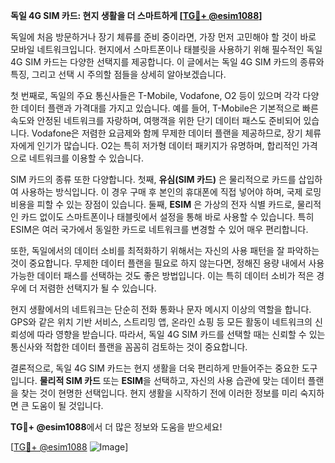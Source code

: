 **독일 4G SIM 카드: 현지 생활을 더 스마트하게 [[TG💪+ @esim1088](https://t.me/s/esim1088)]**

독일에 처음 방문하거나 장기 체류를 준비 중이라면, 가장 먼저 고민해야 할 것이 바로 모바일 네트워크입니다. 현지에서 스마트폰이나 태블릿을 사용하기 위해 필수적인 독일 4G SIM 카드는 다양한 선택지를 제공합니다. 이 글에서는 독일 4G SIM 카드의 종류와 특징, 그리고 선택 시 주의할 점들을 상세히 알아보겠습니다.

첫 번째로, 독일의 주요 통신사들은 T-Mobile, Vodafone, O2 등이 있으며 각각 다양한 데이터 플랜과 가격대를 가지고 있습니다. 예를 들어, T-Mobile은 기본적으로 빠른 속도와 안정된 네트워크를 자랑하며, 여행객을 위한 단기 데이터 패스도 준비되어 있습니다. Vodafone은 저렴한 요금제와 함께 무제한 데이터 플랜을 제공하므로, 장기 체류자에게 인기가 많습니다. O2는 특히 저가형 데이터 패키지가 유명하며, 합리적인 가격으로 네트워크를 이용할 수 있습니다.

SIM 카드의 종류 또한 다양합니다. 첫째, **유심(SIM 카드)** 은 물리적으로 카드를 삽입하여 사용하는 방식입니다. 이 경우 구매 후 본인의 휴대폰에 직접 넣어야 하며, 국제 로밍 비용을 피할 수 있는 장점이 있습니다. 둘째, **ESIM** 은 가상의 전자 식별 카드로, 물리적인 카드 없이도 스마트폰이나 태블릿에서 설정을 통해 바로 사용할 수 있습니다. 특히 ESIM은 여러 국가에서 동일한 카드로 네트워크를 변경할 수 있어 매우 편리합니다.

또한, 독일에서의 데이터 소비를 최적화하기 위해서는 자신의 사용 패턴을 잘 파악하는 것이 중요합니다. 무제한 데이터 플랜을 필요로 하지 않는다면, 정해진 용량 내에서 사용 가능한 데이터 패스를 선택하는 것도 좋은 방법입니다. 이는 특히 데이터 소비가 적은 경우에 더 저렴한 선택지가 될 수 있습니다.

현지 생활에서의 네트워크는 단순히 전화 통화나 문자 메시지 이상의 역할을 합니다. GPS와 같은 위치 기반 서비스, 스트리밍 앱, 온라인 쇼핑 등 모든 활동이 네트워크의 신뢰성에 따라 영향을 받습니다. 따라서, 독일 4G SIM 카드를 선택할 때는 신뢰할 수 있는 통신사와 적합한 데이터 플랜을 꼼꼼히 검토하는 것이 중요합니다.

결론적으로, 독일 4G SIM 카드는 현지 생활을 더욱 편리하게 만들어주는 중요한 도구입니다. **물리적 SIM 카드** 또는 **ESIM**을 선택하고, 자신의 사용 습관에 맞는 데이터 플랜을 찾는 것이 현명한 선택입니다. 현지 생활을 시작하기 전에 이러한 정보를 미리 숙지하면 큰 도움이 될 것입니다.

**TG💪+ @esim1088**에서 더 많은 정보와 도움을 받으세요! 

[[TG💪+ @esim1088](https://t.me/s/esim1088) ![Image](https://i.postimg.cc/Y0z9fWf4/image.png)]